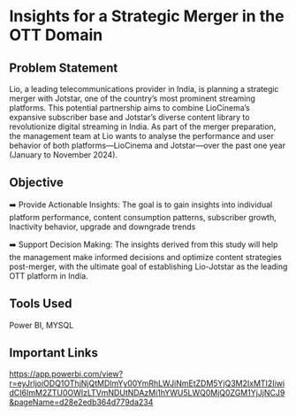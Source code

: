 # Insights for a Strategic Merger in the OTT Domain


## Problem Statement

Lio, a leading telecommunications provider in India, is planning a strategic merger with Jotstar, one of the country’s most prominent streaming platforms. 
This potential partnership aims to combine LioCinema’s expansive subscriber base and Jotstar’s diverse content library to revolutionize digital streaming in India.
As part of the merger preparation, the management team at Lio wants to analyse the performance and user behavior of both platforms—LioCinema and Jotstar—over the past one year (January to November 2024).

## Objective

➡️ Provide Actionable Insights: The goal is to gain insights into individual platform performance, content consumption patterns, subscriber growth, Inactivity behavior, upgrade and downgrade trends

➡️ Support Decision Making: The insights derived from this study will help the management make informed decisions and optimize content strategies post-merger, with the ultimate goal of establishing Lio-Jotstar as the leading OTT platform in India.

## Tools Used 

Power BI, MYSQL

## Important Links

 https://app.powerbi.com/view?r=eyJrIjoiODQ1OThjNjQtMDlmYy00YmRhLWJiNmEtZDM5YjQ3M2IxMTI2IiwidCI6ImM2ZTU0OWIzLTVmNDUtNDAzMi1hYWU5LWQ0MjQ0ZGM1YjJjNCJ9&pageName=d28e2edb364d779da234

